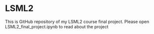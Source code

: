 # LSML2
This is GitHub repository of my LSML2 course final project. Please open LSML2_final_project.ipynb to read about the project
